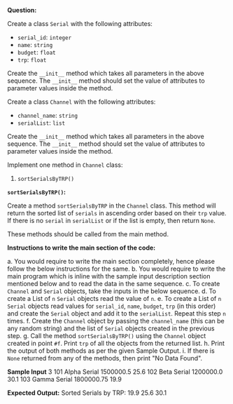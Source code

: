 **Question:**

Create a class `Serial` with the following attributes:

* `serial_id`: `integer`
* `name`: `string`
* `budget`: `float`
* `trp`: `float`

Create the `__init__` method which takes all parameters in the above sequence. The `__init__` method should set the value of attributes to parameter values inside the method.

Create a class `Channel` with the following attributes:

* `channel_name`: `string`
* `serialList`: `list`

Create the `__init__` method which takes all parameters in the above sequence. The `__init__` method should set the value of attributes to parameter values inside the method.

Implement one method in `Channel` class:

1.  `sortSerialsByTRP()`

**`sortSerialsByTRP()`:**

Create a method `sortSerialsByTRP` in the `Channel` class. This method will return the sorted list of `serials` in ascending order based on their `trp` value. If there is no `serial` in `serialList` or if the list is empty, then return `None`.

These methods should be called from the main method.

**Instructions to write the main section of the code:**

a. You would require to write the main section completely, hence please follow the below instructions for the same.
b. You would require to write the main program which is inline with the sample input description section mentioned below and to read the data in the same sequence.
c. To create `Channel` and `Serial` objects, take the inputs in the below sequence.
d. To create a List of `n` `Serial` objects read the value of `n`.
e. To create a List of `n` `Serial` objects read values for `serial_id`, `name`, `budget`, `trp` (in this order) and create the `Serial` object and add it to the `serialList`. Repeat this step `n` times.
f. Create the `Channel` object by passing the `channel_name` (this can be any random string) and the list of `Serial` objects created in the previous step.
g. Call the method `sortSerialsByTRP()` using the `Channel` object created in point `#f`. Print `trp` of all the objects from the returned list.
h. Print the output of both methods as per the given Sample Output.
i. If there is `None` returned from any of the methods, then print "No Data Found".


**Sample Input**
3
101
Alpha Serial
1500000.5
25.6
102
Beta Serial
1200000.0
30.1
103
Gamma Serial
1800000.75
19.9

**Expected Output:**
Sorted Serials by TRP:
19.9
25.6
30.1
